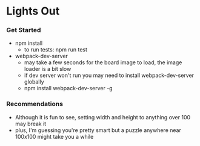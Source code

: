 # Lights Out
### Get Started
  - npm install
	- to run tests: npm run test
  - webpack-dev-server
	- may take a few seconds for the board image to load, the image loader is a bit slow
	- if dev server won't run you may need to install webpack-dev-server globally
	- npm install webpack-dev-server -g

### Recommendations
  - Although it is fun to see, setting width and height to anything over 100 may break it
  - plus, I'm guessing you're pretty smart but a puzzle anywhere near 100x100 might take you a while

